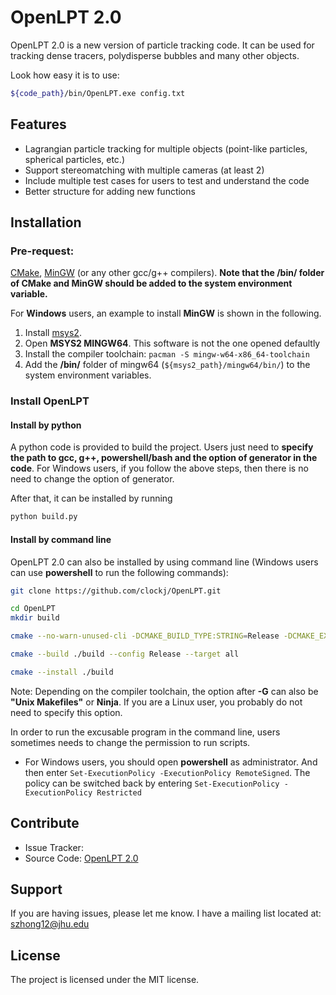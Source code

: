# OpenLPT 2.0

OpenLPT 2.0 is a new version of particle tracking code. It can be used for tracking dense tracers, polydisperse bubbles and many other objects. 

Look how easy it is to use:
```bash 
${code_path}/bin/OpenLPT.exe config.txt
```


## Features

- Lagrangian particle tracking for multiple objects (point-like particles, spherical particles, etc.)
- Support stereomatching with multiple cameras (at least 2)
- Include multiple test cases for users to test and understand the code
- Better structure for adding new functions


## Installation

### Pre-request: 
[CMake](https://cmake.org/),
[MinGW](https://www.mingw-w64.org/) (or any other gcc/g++ compilers).
**Note that the /bin/ folder of CMake and MinGW should be added to the system environment variable.**

For **Windows** users, an example to install **MinGW** is shown in the following.

1. Install [msys2](https://www.msys2.org/).
2. Open **MSYS2 MINGW64**. This software is not the one opened defaultly
3. Install the compiler toolchain:
`
pacman -S mingw-w64-x86_64-toolchain
`
4. Add the **/bin/** folder of mingw64 (`${msys2_path}/mingw64/bin/`) to the system environment variables. 



### Install OpenLPT

#### Install by python

A python code is provided to build the project. Users just need to **specify the path to gcc, g++, powershell/bash and the option of generator in the code**. 
For Windows users, if you follow the above steps, then there is no need to change the option of generator.

After that, it can be installed by running
```bash
python build.py
```

#### Install by command line

OpenLPT 2.0 can also be installed by using command line (Windows users can use **powershell** to run the following commands):

```bash
git clone https://github.com/clockj/OpenLPT.git

cd OpenLPT
mkdir build

cmake --no-warn-unused-cli -DCMAKE_BUILD_TYPE:STRING=Release -DCMAKE_EXPORT_COMPILE_COMMANDS:BOOL=TRUE -DCMAKE_C_COMPILER:FILEPATH=${path_to_gcc.exe} -DCMAKE_CXX_COMPILER:FILEPATH=${path_to_g++.exe} "-S${code_path}" "-B${code_path}/build/" -G "MinGW Makefiles"

cmake --build ./build --config Release --target all

cmake --install ./build
```

Note: Depending on the compiler toolchain, the option after **-G** can also be **"Unix Makefiles"** or **Ninja**. If you are a Linux user, you probably do not need to specify this option.

In order to run the excusable program in the command line, users sometimes needs to change the permission to run scripts.

- For Windows users, you should open **powershell** as administrator. And then enter `Set-ExecutionPolicy -ExecutionPolicy RemoteSigned`. The policy can be switched back by entering `Set-ExecutionPolicy -ExecutionPolicy Restricted`


## Contribute

- Issue Tracker: 
- Source Code: [OpenLPT 2.0](https://github.com/clockj/OpenLPT.git)


## Support

If you are having issues, please let me know.
I have a mailing list located at: szhong12@jhu.edu 


## License

The project is licensed under the MIT license.

